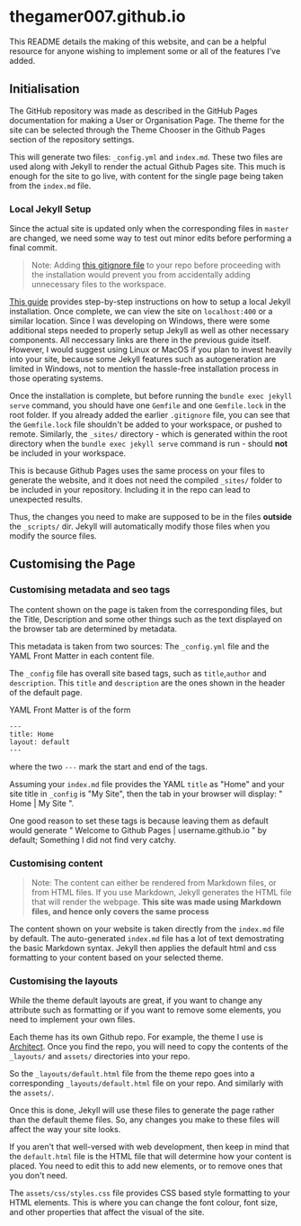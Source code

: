 # thegamer007.github.io
This README details the making of this website, and can be a helpful resource for anyone wishing to implement some or all of the features I've added.

## Initialisation
The GitHub repository was made as described in the GitHub Pages documentation for making a User or Organisation Page. The theme for the site can be selected through the Theme Chooser in the Github Pages section of the repository settings.

This will generate two files: `_config.yml` and `index.md`. These two files are used along with Jekyll to render the actual Github Pages site. This much is enough for the site to go live, with content for the single page being taken from the `index.md` file.

### Local Jekyll Setup
Since the actual site is updated only when the corresponding files in `master` are changed, we need some way to test out minor edits before performing a final commit.

> Note: Adding [this gitignore file](https://gist.github.com/bradonomics/cf5984b6799da7fdfafd) to your repo before proceeding with the installation would prevent you from accidentally adding unnecessary files to the workspace.

[This guide](https://help.github.com/articles/setting-up-your-github-pages-site-locally-with-jekyll/) provides step-by-step instructions on how to setup a local Jekyll installation.
Once complete, we can view the site on `localhost:400` or a similar location. Since I was developing on Windows, there were some additional steps needed to properly setup Jekyll as well as other necessary components. All neccessary links are there in the previous guide itself.
However, I would suggest using Linux or MacOS if you plan to invest heavily into your site, because some Jekyll features such as autogeneration are limited in Windows, not to mention the hassle-free installation process in those operating systems.

Once the installation is complete, but before running the `bundle exec jekyll serve` command, you should have one `Gemfile` and one `Gemfile.lock` in the root folder. If you already added the earlier `.gitignore` file, you can see that the `Gemfile.lock` file shouldn't be added to your workspace, or pushed to remote.
Similarly, the `_sites/` directory - which is generated within the root directory when the `bundle exec jekyll serve` command is run - should **not** be included in your workspace.

This is because Github Pages uses the same process on your files to generate the website, and it does not need the compiled `_sites/` folder to be included in your repository. Including it in the repo can lead to unexpected results.

Thus, the changes you need to make are supposed to be in the files **outside** the `_scripts/` dir. Jekyll will automatically modify those files when you modify the source files.

## Customising the Page

### Customising metadata and seo tags

The content shown on the page is taken from the corresponding files, but the Title, Description and some other things such as the text displayed on the browser tab are determined by metadata.

This metadata is taken from two sources: The `_config.yml` file and the YAML Front Matter in each content file.

The `_config` file has overall site based tags, such as `title`,`author` and `description`. This `title` and `description` are the ones shown in the header of the default page.

YAML Front Matter is of the form
```
---
title: Home
layout: default
---
```
where the two `---` mark the start and end of the tags.

Assuming your `index.md` file provides the YAML `title` as "Home" and your site title in `_config` is "My Site", then the tab in your browser will display: " Home \| My Site ".

One good reason to set these tags is because leaving them as default would generate " Welcome to Github Pages \| username.github.io " by default; Something I did not find very catchy.

### Customising content

> Note: The content can either be rendered from Markdown files, or from HTML files. If you use Markdown, Jekyll generates the HTML file that will render the webpage. **This site was made using Markdown files, and hence only covers the same process**

The content shown on your website is taken directly from the `index.md` file by default. The auto-generated `index.md` file has a lot of text demostrating the basic Markdown syntax. Jekyll then applies the default html and css formatting to your content based on your selected theme.

### Customising the layouts

While the theme default layouts are great, if you want to change any attribute such as formatting or if you want to remove some elements, you need to implement your own files.

Each theme has its own Github repo. For example, the theme I use is [Architect](https://github.com/pages-themes/architect). Once you find the repo, you will need to copy the contents of the `_layouts/` and `assets/` directories into your repo.

So the `_layouts/default.html` file from the theme repo goes into a corresponding `_layouts/default.html` file on your repo. And similarly with the `assets/`.

Once this is done, Jekyll will use these files to generate the page rather than the default theme files. So, any changes you make to these files will affect the way your site looks.

If you aren't that well-versed with web development, then keep in mind that the `default.html` file is the HTML file that will determine how your content is placed. You need to edit this to add new elements, or to remove ones that you don't need.

The `assets/css/styles.css` file provides CSS based style formatting to your HTML elements. This is where you can change the font colour, font size, and other properties that affect the visual of the site.

